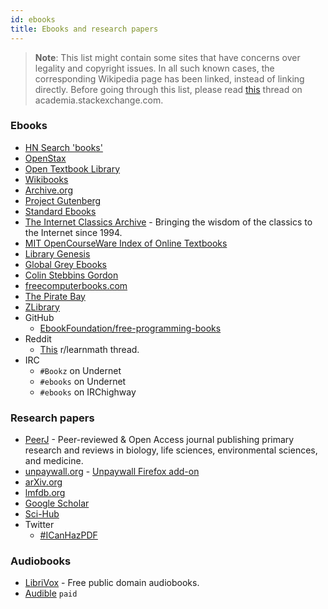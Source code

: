 ```yaml
---
id: ebooks
title: Ebooks and research papers
---
```


> **Note**: This list might contain some sites that have concerns over legality and copyright issues. In all such known cases, the corresponding Wikipedia page has been linked, instead of linking directly. Before going through this list, please read [this](https://academia.stackexchange.com/questions/112509/legality-of-downloading-books-from-websites-such-as-library-genesis) thread on academia.stackexchange.com.

### Ebooks

- [HN Search 'books'](https://hn.algolia.com/?dateRange=all&page=0&prefix=true&query=books&sort=byPopularity&type=story)
- [OpenStax](https://openstax.org/)
- [Open Textbook Library](https://open.umn.edu/opentextbooks/)
- [Wikibooks](https://en.wikibooks.org/wiki/Main_Page)
- [Archive.org](https://archive.org/)
- [Project Gutenberg](https://www.gutenberg.org/)
- [Standard Ebooks](https://standardebooks.org/)
- [The Internet Classics Archive](http://classics.mit.edu/) - Bringing the wisdom of the classics to the Internet since 1994.
- [MIT OpenCourseWare Index of Online Textbooks](https://ocw.mit.edu/courses/online-textbooks/)
- [Library Genesis](http://en.wikipedia.org/wiki/Library_Genesis)
- [Global Grey Ebooks](https://www.globalgreyebooks.com/)
- [Colin Stebbins Gordon](https://csgordon.github.io/books.html)
- [freecomputerbooks.com](http://freecomputerbooks.com/)
- [The Pirate Bay](https://en.wikipedia.org/wiki/The_Pirate_Bay)
- [ZLibrary](https://en.wikipedia.org/wiki/Z-Library)
- GitHub
  - [EbookFoundation/free-programming-books](https://github.com/EbookFoundation/free-programming-books)
- Reddit
  - [This](https://www.reddit.com/r/learnmath/comments/8p922p/list_of_websites_ebooks_downloads_etc_for_mobile/?utm_source=share&utm_medium=web2x) r/learnmath thread.
- IRC
  - `#Bookz` on Undernet
  - `#ebooks` on Undernet
  - `#ebooks` on IRChighway

### Research papers

- [PeerJ](https://peerj.com/) - Peer-reviewed & Open Access journal publishing primary research and reviews in biology, life sciences, environmental sciences, and medicine.
- [unpaywall.org](https://unpaywall.org/) - [Unpaywall Firefox add-on](https://addons.mozilla.org/en-US/firefox/addon/unpaywall)
- [arXiv.org](https://arxiv.org/)
- [lmfdb.org](http://www.lmfdb.org/)
- [Google Scholar](https://scholar.google.com/)
- [Sci-Hub](https://en.wikipedia.org/wiki/Sci-Hub)
- Twitter
  - [#ICanHazPDF](https://en.wikipedia.org/wiki/ICanHazPDF)

### Audiobooks

- [LibriVox](https://librivox.org/) - Free public domain audiobooks.
- [Audible](https://www.audible.co.uk/) `paid`
